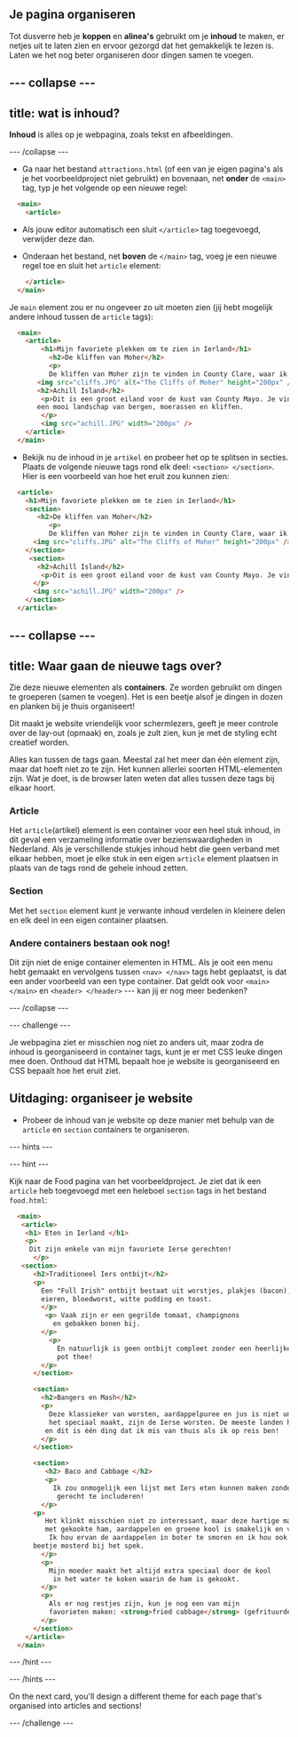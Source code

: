 ## Je pagina organiseren

Tot dusverre heb je **koppen** en **alinea's** gebruikt om je **inhoud** te maken, er netjes uit te laten zien en ervoor gezorgd dat het gemakkelijk te lezen is. Laten we het nog beter organiseren door dingen samen te voegen.

## \--- collapse \---

## title: wat is inhoud?

**Inhoud** is alles op je webpagina, zoals tekst en afbeeldingen.

\--- /collapse \---

+ Ga naar het bestand `attractions.html` (of een van je eigen pagina's als je het voorbeeldproject niet gebruikt) en bovenaan, net **onder** de `<main>` tag, typ je het volgende op een nieuwe regel: 

```html
  <main>
    <article>
```

+ Als jouw editor automatisch een sluit `</article>` tag toegevoegd, verwijder deze dan.

+ Onderaan het bestand, net **boven** de `</main>` tag, voeg je een nieuwe regel toe en sluit het `article` element:

```html
    </article>
  </main>
```

Je `main` element zou er nu ongeveer zo uit moeten zien (jij hebt mogelijk andere inhoud tussen de `article` tags):

```html
  <main>
    <article>
        <h1>Mijn favoriete plekken om te zien in Ierland</h1>  
          <h2>De kliffen van Moher</h2> 
          <p>
          De kliffen van Moher zijn te vinden in County Clare, waar ik vandaan kom. Kijk hoe cool ze zijn!</p> 
       <img src="cliffs.JPG" alt="The Cliffs of Moher" height="200px" />
       <h2>Achill Island</h2> 
        <p>Dit is een groot eiland voor de kust van County Mayo. Je vindt er wild en 
       een mooi landschap van bergen, moerassen en kliffen.
        </p>
        <img src="achill.JPG" width="200px" />
    </article>
  </main>
```

+ Bekijk nu de inhoud in je `artikel` en probeer het op te splitsen in secties. Plaats de volgende nieuwe tags rond elk deel: `<section> </section>`. Hier is een voorbeeld van hoe het eruit zou kunnen zien:

```html
  <article>
    <h1>Mijn favoriete plekken om te zien in Ierland</h1>
    <section>
       <h2>De kliffen van Moher</h2> 
          <p>
          De kliffen van Moher zijn te vinden in County Clare, waar ik vandaan kom. Kijk hoe cool ze zijn!</p> 
      <img src="cliffs.JPG" alt="The Cliffs of Moher" height="200px" />
    </section>
     <section>
       <h2>Achill Island</h2> 
        <p>Dit is een groot eiland voor de kust van County Mayo. Je vindt er wild en een mooi landschap van bergen, moerassen en kliffen.
      </p>
      <img src="achill.JPG" width="200px" />
    </section>
  </article>
```

## \--- collapse \---

## title: Waar gaan de nieuwe tags over?

Zie deze nieuwe elementen als **containers**. Ze worden gebruikt om dingen te groeperen (samen te voegen). Het is een beetje alsof je dingen in dozen en planken bij je thuis organiseert!

Dit maakt je website vriendelijk voor schermlezers, geeft je meer controle over de lay-out (opmaak) en, zoals je zult zien, kun je met de styling echt creatief worden.

Alles kan tussen de tags gaan. Meestal zal het meer dan één element zijn, maar dat hoeft niet zo te zijn. Het kunnen allerlei soorten HTML-elementen zijn. Wat je doet, is de browser laten weten dat alles tussen deze tags bij elkaar hoort.

### Article

Het `article`(artikel) element is een container voor een heel stuk inhoud, in dit geval een verzameling informatie over bezienswaardigheden in Nederland. Als je verschillende stukjes inhoud hebt die geen verband met elkaar hebben, moet je elke stuk in een eigen `article` element plaatsen in plaats van de tags rond de gehele inhoud zetten.

### Section

Met het `section` element kunt je verwante inhoud verdelen in kleinere delen en elk deel in een eigen container plaatsen.

### Andere containers bestaan ook nog!

Dit zijn niet de enige container elementen in HTML. Als je ooit een menu hebt gemaakt en vervolgens tussen `<nav> </nav>` tags hebt geplaatst, is dat een ander voorbeeld van een type container. Dat geldt ook voor `<main> </main>` en `<header> </header>` \--- kan jij er nog meer bedenken?

\--- /collapse \---

\--- challenge \---

Je webpagina ziet er misschien nog niet zo anders uit, maar zodra de inhoud is georganiseerd in container tags, kunt je er met CSS leuke dingen mee doen. Onthoud dat HTML bepaalt hoe je website is georganiseerd en CSS bepaalt hoe het eruit ziet.

## Uitdaging: organiseer je website

+ Probeer de inhoud van je website op deze manier met behulp van de `article` en `section` containers te organiseren. 

\--- hints \---

\--- hint \---

Kijk naar de Food pagina van het voorbeeldproject. Je ziet dat ik een `article` heb toegevoegd met een heleboel `section` tags in het bestand `food.html`:

```html
  <main> 
   <article> 
    <h1> Eten in Ierland </h1> 
    <p>
     Dit zijn enkele van mijn favoriete Ierse gerechten!
      </p>
   <section>
      <h2>Traditioneel Iers ontbijt</h2>
      <p>
        Een "Full Irish" ontbijt bestaat uit worstjes, plakjes (bacon), 
        eieren, bloedworst, witte pudding en toast.
        </p>
         <p> Vaak zijn er een gegrilde tomaat, champignons 
           en gebakken bonen bij.
        </p>
          <p>
            En natuurlijk is geen ontbijt compleet zonder een heerlijke
            pot thee!
        </p>
      </section>

      <section> 
        <h2>Bangers en Mash</h2>
        <p>
          Deze klassieker van worsten, aardappelpuree en jus is niet uniek voor Ierland, maar wat 
          het speciaal maakt, zijn de Ierse worsten. De meeste landen hebben hun eigen manier om worsten te maken, 
         en dit is één ding dat ik mis van thuis als ik op reis ben!
        </p>
      </section>

      <section>
         <h2> Baco and Cabbage </h2> 
         <p>
           Ik zou onmogelijk een lijst met Iers eten kunnen maken zonder dit zeer traditionele 
            gerecht te includeren!
        </p>
      <p>
         Het klinkt misschien niet zo interessant, maar deze hartige maaltijd 
         met gekookte ham, aardappelen en groene kool is smakelijk en vullend.
          Ik hou ervan de aardappelen in boter te smoren en ik hou ook van een 
      beetje mosterd bij het spek.
        </p>
        <p>
          Mijn moeder maakt het altijd extra speciaal door de kool 
           in het water te koken waarin de ham is gekookt.
        </p>
        <p>
          Als er nog restjes zijn, kun je nog een van mijn 
          favorieten maken: <strong>fried cabbage</strong> (gefrituurde kool)!
        </p>
      </section>
    </article>     
  </main>
```

\--- /hint \---

\--- /hints \---

On the next card, you'll design a different theme for each page that's organised into articles and sections!

\--- /challenge \---